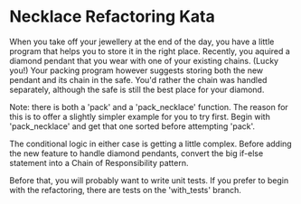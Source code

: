 Necklace Refactoring Kata
=========================

When you take off your jewellery at the end of the day, you have a little program that helps you to store it in the right place. Recently, you aquired a diamond pendant that you wear with one of your existing chains. (Lucky you!) Your packing program however suggests storing both the new pendant and its chain in the safe. You'd rather the chain was handled separately, although the safe is still the best place for your diamond.

Note: there is both a 'pack' and a 'pack_necklace' function. The reason for this is to offer a slightly simpler example for you to try first. Begin with 'pack_necklace' and get that one sorted before attempting 'pack'.

The conditional logic in either case is getting a little complex. Before adding the new feature to handle diamond pendants, convert the big if-else statement into a Chain of Responsibility pattern. 

Before that, you will probably want to write unit tests. If you prefer to begin with the refactoring, there are tests on the 'with_tests' branch.
